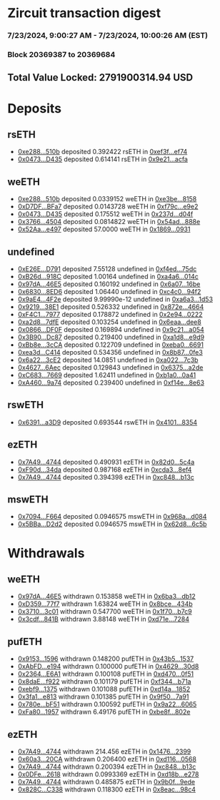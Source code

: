 # Zircuit transaction digest
### 7/23/2024, 9:00:27 AM - 7/23/2024, 10:00:26 AM (EST)
### Block 20369387 to 20369684

## Total Value Locked: 2791900314.94 USD

# Deposits
## rsETH
- [0xe288...510b](https://etherscan.io/address/0xe2880829d973f152a859c1d68469B92D94e8510b) deposited 0.392422 rsETH in [0xef3f...ef74](https://etherscan.io/tx/0xe2880829d973f152a859c1d68469B92D94e8510b)
- [0x0473...D435](https://etherscan.io/address/0x047394097A45579d7740c2D5Ee7Db5691A67D435) deposited 0.614141 rsETH in [0x9e21...acfa](https://etherscan.io/tx/0x047394097A45579d7740c2D5Ee7Db5691A67D435)
## weETH
- [0xe288...510b](https://etherscan.io/address/0xe2880829d973f152a859c1d68469B92D94e8510b) deposited 0.0339152 weETH in [0xe3be...8158](https://etherscan.io/tx/0xe2880829d973f152a859c1d68469B92D94e8510b)
- [0xD7DF...BFa7](https://etherscan.io/address/0xD7DF7E085214743530afF339aFC420c7c720BFa7) deposited 0.0143728 weETH in [0xf79c...e9e2](https://etherscan.io/tx/0xD7DF7E085214743530afF339aFC420c7c720BFa7)
- [0x0473...D435](https://etherscan.io/address/0x047394097A45579d7740c2D5Ee7Db5691A67D435) deposited 0.175512 weETH in [0x237d...d04f](https://etherscan.io/tx/0x047394097A45579d7740c2D5Ee7Db5691A67D435)
- [0x3766...4504](https://etherscan.io/address/0x3766680030Fff1C7D478532B8513765AA0434504) deposited 0.0814822 weETH in [0x54ad...888e](https://etherscan.io/tx/0x3766680030Fff1C7D478532B8513765AA0434504)
- [0x52Aa...e497](https://etherscan.io/address/0x52Aa899454998Be5b000Ad077a46Bbe360F4e497) deposited 57.0000 weETH in [0x1869...0931](https://etherscan.io/tx/0x52Aa899454998Be5b000Ad077a46Bbe360F4e497)
## undefined
- [0xE26E...D791](https://etherscan.io/address/0xE26EDCA05417A65819295c49fC67272Ab247D791) deposited 7.55128 undefined in [0xf4ed...75dc](https://etherscan.io/tx/0xE26EDCA05417A65819295c49fC67272Ab247D791)
- [0xB26d...918C](https://etherscan.io/address/0xB26da2730f0Ae66E9D33d5C819E8D6A4d8D4918C) deposited 1.00164 undefined in [0xa4a6...014c](https://etherscan.io/tx/0xB26da2730f0Ae66E9D33d5C819E8D6A4d8D4918C)
- [0x97dA...46E5](https://etherscan.io/address/0x97dA0de80bdE07245754b762F0Edf9D6A42d46E5) deposited 0.160192 undefined in [0x6a07...16be](https://etherscan.io/tx/0x97dA0de80bdE07245754b762F0Edf9D6A42d46E5)
- [0x6830...8ED6](https://etherscan.io/address/0x6830c5A4f1A1023D5e9BafEB221ceBc9eb6f8ED6) deposited 1.06440 undefined in [0xc4c0...94f2](https://etherscan.io/tx/0x6830c5A4f1A1023D5e9BafEB221ceBc9eb6f8ED6)
- [0x9aE4...4F2e](https://etherscan.io/address/0x9aE452E5bD703f0fe1aFc79776137b38024d4F2e) deposited 9.99990e-12 undefined in [0xa6a3...1d53](https://etherscan.io/tx/0x9aE452E5bD703f0fe1aFc79776137b38024d4F2e)
- [0x9219...38E1](https://etherscan.io/address/0x92194C61881d958001F992268CF7Cb8023e738E1) deposited 0.526332 undefined in [0x872e...4664](https://etherscan.io/tx/0x92194C61881d958001F992268CF7Cb8023e738E1)
- [0xF4C1...7977](https://etherscan.io/address/0xF4C194fd357CE4DF4b8c7d04849c228DD5e07977) deposited 0.178872 undefined in [0x2e94...0222](https://etherscan.io/tx/0xF4C194fd357CE4DF4b8c7d04849c228DD5e07977)
- [0xa2d8...7dfE](https://etherscan.io/address/0xa2d81f86e13dcbF2944751BD79598304a31D7dfE) deposited 0.103254 undefined in [0x6eaa...dee8](https://etherscan.io/tx/0xa2d81f86e13dcbF2944751BD79598304a31D7dfE)
- [0x0866...DF0F](https://etherscan.io/address/0x08666be519C689aC46C29610A9E5aE927577DF0F) deposited 0.169894 undefined in [0x9c21...a054](https://etherscan.io/tx/0x08666be519C689aC46C29610A9E5aE927577DF0F)
- [0x3B90...Dc87](https://etherscan.io/address/0x3B9088F33DD1418EDDcD90E6a1D6d0Df1054Dc87) deposited 0.219400 undefined in [0xa1d8...e9d9](https://etherscan.io/tx/0x3B9088F33DD1418EDDcD90E6a1D6d0Df1054Dc87)
- [0xBb8e...3cCA](https://etherscan.io/address/0xBb8eED9F79B2d8C29E503dC74Bf56e3Bd9243cCA) deposited 0.122709 undefined in [0xeba0...6691](https://etherscan.io/tx/0xBb8eED9F79B2d8C29E503dC74Bf56e3Bd9243cCA)
- [0xea3d...C414](https://etherscan.io/address/0xea3dC694A511be5A98236A6f96d525BD4507C414) deposited 0.534356 undefined in [0x8b87...0fe3](https://etherscan.io/tx/0xea3dC694A511be5A98236A6f96d525BD4507C414)
- [0x6a22...3cE2](https://etherscan.io/address/0x6a224D74c8F6343dD665DA857a2178B8f1A13cE2) deposited 14.0851 undefined in [0xa022...7c3b](https://etherscan.io/tx/0x6a224D74c8F6343dD665DA857a2178B8f1A13cE2)
- [0x4627...6Aec](https://etherscan.io/address/0x4627f8262AdFa3Fe0Eeb4B9870ecED9ce9A96Aec) deposited 0.129843 undefined in [0x6375...a2de](https://etherscan.io/tx/0x4627f8262AdFa3Fe0Eeb4B9870ecED9ce9A96Aec)
- [0xC683...7669](https://etherscan.io/address/0xC68304E439E04b0eA0C0C07A021a26bF708F7669) deposited 1.62411 undefined in [0xb1a0...0a41](https://etherscan.io/tx/0xC68304E439E04b0eA0C0C07A021a26bF708F7669)
- [0xA460...9a74](https://etherscan.io/address/0xA460Ebcf94fd921C0Cd213BC62D9074ED15d9a74) deposited 0.239400 undefined in [0xf14e...8e63](https://etherscan.io/tx/0xA460Ebcf94fd921C0Cd213BC62D9074ED15d9a74)
## rswETH
- [0x6391...a3D9](https://etherscan.io/address/0x639102a033448c73c047e4F2bc8ba83ef751a3D9) deposited 0.693544 rswETH in [0x4101...8354](https://etherscan.io/tx/0x639102a033448c73c047e4F2bc8ba83ef751a3D9)
## ezETH
- [0x7A49...4744](https://etherscan.io/address/0x7A493Be5c2ce014cD049Bf178a1ac0Db1B434744) deposited 0.490931 ezETH in [0x82d0...5c4a](https://etherscan.io/tx/0x7A493Be5c2ce014cD049Bf178a1ac0Db1B434744)
- [0xF90d...34da](https://etherscan.io/address/0xF90d0048fe9CF4396a69ee39B837278882a734da) deposited 0.987168 ezETH in [0xcda3...8ef4](https://etherscan.io/tx/0xF90d0048fe9CF4396a69ee39B837278882a734da)
- [0x7A49...4744](https://etherscan.io/address/0x7A493Be5c2ce014cD049Bf178a1ac0Db1B434744) deposited 0.394398 ezETH in [0xc848...b13c](https://etherscan.io/tx/0x7A493Be5c2ce014cD049Bf178a1ac0Db1B434744)
## mswETH
- [0x7094...F664](https://etherscan.io/address/0x709453A393496bD0fc67df7a51bf10d282b4F664) deposited 0.0946575 mswETH in [0x968a...d084](https://etherscan.io/tx/0x709453A393496bD0fc67df7a51bf10d282b4F664)
- [0x5BBa...D2d2](https://etherscan.io/address/0x5BBaabf895585F0605176dd60115603361A1D2d2) deposited 0.0946575 mswETH in [0x62d8...6c5b](https://etherscan.io/tx/0x5BBaabf895585F0605176dd60115603361A1D2d2)
# Withdrawals
## weETH
- [0x97dA...46E5](https://etherscan.io/address/0x97dA0de80bdE07245754b762F0Edf9D6A42d46E5) withdrawn 0.153858 weETH in [0x6ba3...db12](https://etherscan.io/tx/0x97dA0de80bdE07245754b762F0Edf9D6A42d46E5)
- [0xD359...77f7](https://etherscan.io/address/0xD35945483aDd29D65f93e788956Fb00Aab6977f7) withdrawn 1.63824 weETH in [0x8bce...434b](https://etherscan.io/tx/0xD35945483aDd29D65f93e788956Fb00Aab6977f7)
- [0x3710...3c01](https://etherscan.io/address/0x3710874A6FcA383185ef18aD86C28BA592053c01) withdrawn 0.547700 weETH in [0x1f70...b7c9](https://etherscan.io/tx/0x3710874A6FcA383185ef18aD86C28BA592053c01)
- [0x3cdf...841B](https://etherscan.io/address/0x3cdfF59efC7F4edd3f98Eaf3e6c7086F8F78841B) withdrawn 3.88148 weETH in [0xd71e...7284](https://etherscan.io/tx/0x3cdfF59efC7F4edd3f98Eaf3e6c7086F8F78841B)
## pufETH
- [0x9153...1596](https://etherscan.io/address/0x9153b963baE137aa81a860F1e7B5cCb683031596) withdrawn 0.148200 pufETH in [0x43b5...1537](https://etherscan.io/tx/0x9153b963baE137aa81a860F1e7B5cCb683031596)
- [0xAbFD...e194](https://etherscan.io/address/0xAbFDb18e4cAF1cD81B57ec8f73A724f8DD32e194) withdrawn 0.100000 pufETH in [0x4629...30d8](https://etherscan.io/tx/0xAbFDb18e4cAF1cD81B57ec8f73A724f8DD32e194)
- [0x2364...E6A1](https://etherscan.io/address/0x2364FEf1C6531899Bcf12E31160aD8B3A54bE6A1) withdrawn 0.100108 pufETH in [0xd470...0f51](https://etherscan.io/tx/0x2364FEf1C6531899Bcf12E31160aD8B3A54bE6A1)
- [0x8daE...f922](https://etherscan.io/address/0x8daE99B697bD9EF4cc73dD3Bb0FC8654BA86f922) withdrawn 0.101179 pufETH in [0xf344...b71a](https://etherscan.io/tx/0x8daE99B697bD9EF4cc73dD3Bb0FC8654BA86f922)
- [0xebf9...1375](https://etherscan.io/address/0xebf90D94F873b5e853af93C1618081B5A34F1375) withdrawn 0.101088 pufETH in [0xd14a...1852](https://etherscan.io/tx/0xebf90D94F873b5e853af93C1618081B5A34F1375)
- [0x3fa1...e813](https://etherscan.io/address/0x3fa149bA5c0c6ABc1daC111DAde40A778762e813) withdrawn 0.101385 pufETH in [0x9f50...7a91](https://etherscan.io/tx/0x3fa149bA5c0c6ABc1daC111DAde40A778762e813)
- [0x780e...bF51](https://etherscan.io/address/0x780e1888Fca89257994Cb5Fd9d95B92eCF79bF51) withdrawn 0.100592 pufETH in [0x9a22...6065](https://etherscan.io/tx/0x780e1888Fca89257994Cb5Fd9d95B92eCF79bF51)
- [0xFa80...1957](https://etherscan.io/address/0xFa808b47d94a94d8a438293761AE6f84Dcf91957) withdrawn 6.49176 pufETH in [0xbe8f...802e](https://etherscan.io/tx/0xFa808b47d94a94d8a438293761AE6f84Dcf91957)
## ezETH
- [0x7A49...4744](https://etherscan.io/address/0x7A493Be5c2ce014cD049Bf178a1ac0Db1B434744) withdrawn 214.456 ezETH in [0x1476...2399](https://etherscan.io/tx/0x7A493Be5c2ce014cD049Bf178a1ac0Db1B434744)
- [0x60a3...20CA](https://etherscan.io/address/0x60a3affdB40a963890Ca7fa9a66D7F91C1ae20CA) withdrawn 0.206400 ezETH in [0xd116...0568](https://etherscan.io/tx/0x60a3affdB40a963890Ca7fa9a66D7F91C1ae20CA)
- [0x7A49...4744](https://etherscan.io/address/0x7A493Be5c2ce014cD049Bf178a1ac0Db1B434744) withdrawn 0.200394 ezETH in [0xc848...b13c](https://etherscan.io/tx/0x7A493Be5c2ce014cD049Bf178a1ac0Db1B434744)
- [0x0DFe...2618](https://etherscan.io/address/0x0DFe3Ee9577B4184E6eb37FADe426E21a0cd2618) withdrawn 0.0993369 ezETH in [0xd18b...e278](https://etherscan.io/tx/0x0DFe3Ee9577B4184E6eb37FADe426E21a0cd2618)
- [0x7A49...4744](https://etherscan.io/address/0x7A493Be5c2ce014cD049Bf178a1ac0Db1B434744) withdrawn 0.485875 ezETH in [0x9b0f...9ede](https://etherscan.io/tx/0x7A493Be5c2ce014cD049Bf178a1ac0Db1B434744)
- [0x828C...C338](https://etherscan.io/address/0x828C9b2B183f4EEC0145fe690A04a6C6eDbeC338) withdrawn 0.118300 ezETH in [0x8eac...98c4](https://etherscan.io/tx/0x828C9b2B183f4EEC0145fe690A04a6C6eDbeC338)
